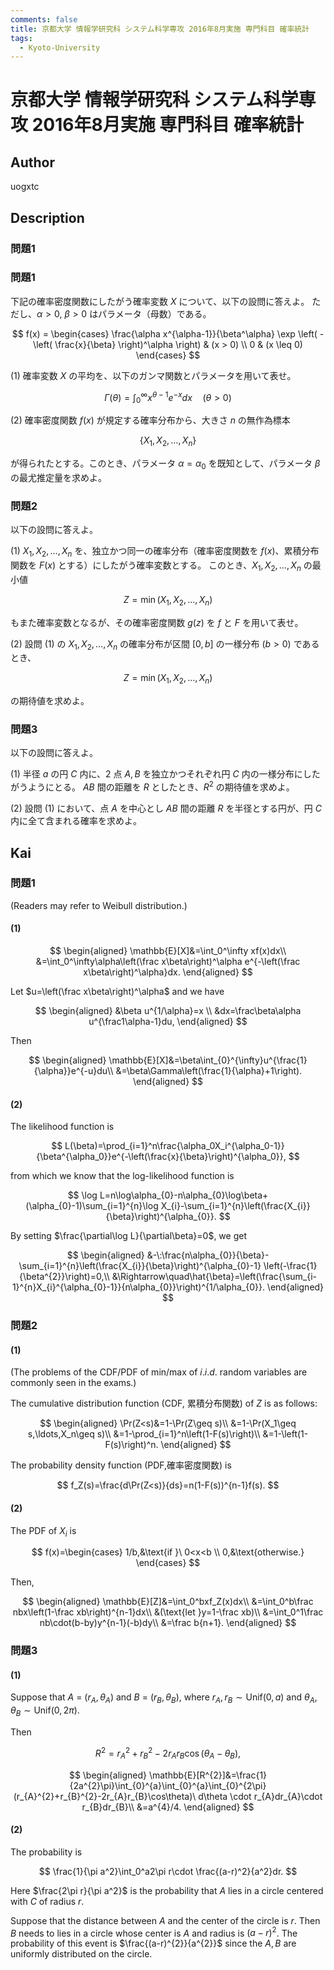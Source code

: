 ```yaml
---
comments: false
title: 京都大学 情報学研究科 システム科学専攻 2016年8月実施 専門科目 確率統計
tags:
  - Kyoto-University
---
```

# 京都大学 情報学研究科 システム科学専攻 2016年8月実施 専門科目 確率統計

## **Author**
uogxtc

## **Description**
### 問題1
### 問題1
下記の確率密度関数にしたがう確率変数 $X$ について、以下の設問に答えよ。
ただし、$\alpha > 0$, $\beta > 0$ はパラメータ（母数）である。

$$
f(x) = \begin{cases} 
\frac{\alpha x^{\alpha-1}}{\beta^\alpha} \exp \left( - \left( \frac{x}{\beta} \right)^\alpha \right) & (x > 0) \\
0 & (x \leq 0) 
\end{cases}
$$

(1) 確率変数 $X$ の平均を、以下のガンマ関数とパラメータを用いて表せ。

$$
\Gamma(\theta) = \int_0^\infty x^{\theta-1} e^{-x} dx \quad (\theta > 0)
$$

(2) 確率密度関数 $f(x)$ が規定する確率分布から、大きさ $n$ の無作為標本

$$
\{X_1, X_2, \ldots, X_n\}
$$

が得られたとする。このとき、パラメータ $\alpha = \alpha_0$ を既知として、パラメータ $\beta$ の最尤推定量を求めよ。

### 問題2
以下の設問に答えよ。

(1) $X_1, X_2, \ldots, X_n$ を、独立かつ同一の確率分布（確率密度関数を $f(x)$、累積分布関数を $F(x)$ とする）にしたがう確率変数とする。
このとき、$X_1, X_2, \ldots, X_n$ の最小値

$$
Z = \min(X_1, X_2, \ldots, X_n)
$$

もまた確率変数となるが、その確率密度関数 $g(z)$ を $f$ と $F$ を用いて表せ。

(2) 設問 (1) の $X_1, X_2, \ldots, X_n$ の確率分布が区間 $[0, b]$ の一様分布 $(b > 0)$ であるとき、

$$
Z = \min(X_1, X_2, \ldots, X_n)
$$

の期待値を求めよ。

### 問題3
以下の設問に答えよ。

(1) 半径 $a$ の円 $C$ 内に、2 点 $A,B$ を独立かつそれぞれ円 $C$ 内の一様分布にしたがうようにとる。
$AB$ 間の距離を $R$ としたとき、$R^2$ の期待値を求めよ。

(2) 設問 (1) において、点 $A$ を中心とし $AB$ 間の距離 $R$ を半径とする円が、円 $C$ 内に全て含まれる確率を求めよ。


## **Kai**
### 問題1
(Readers may refer to Weibull distribution.)

#### (1)
$$
\begin{aligned}
\mathbb{E}[X]&=\int_0^\infty xf(x)dx\\
&=\int_0^\infty\alpha\left(\frac x\beta\right)^\alpha e^{-\left(\frac x\beta\right)^\alpha}dx.
\end{aligned}
$$

Let $u=\left(\frac x\beta\right)^\alpha$ and we have

$$
\begin{aligned}
&\beta u^{1/\alpha}=x \\
&dx=\frac\beta\alpha u^{\frac1\alpha-1}du,
\end{aligned}
$$

Then

$$
\begin{aligned}
\mathbb{E}[X]&=\beta\int_{0}^{\infty}u^{\frac{1}{\alpha}}e^{-u}du\\
&=\beta\Gamma\left(\frac{1}{\alpha}+1\right).
\end{aligned}
$$

#### (2)
The likelihood function is

$$
L(\beta)=\prod_{i=1}^n\frac{\alpha_0X_i^{\alpha_0-1}}{\beta^{\alpha_0}}e^{-\left(\frac{x}{\beta}\right)^{\alpha_0}},
$$

from which we know that the log-likelihood function is

$$
\log L=n\log\alpha_{0}-n\alpha_{0}\log\beta+(\alpha_{0}-1)\sum_{i=1}^{n}\log X_{i}-\sum_{i=1}^{n}\left(\frac{X_{i}}{\beta}\right)^{\alpha_{0}}.
$$

By setting $\frac{\partial\log L}{\partial\beta}=0$, we get

$$
\begin{aligned}
&-\:\frac{n\alpha_{0}}{\beta}-\sum_{i=1}^{n}\left(\frac{X_{i}}{\beta}\right)^{\alpha_{0}-1} \left(-\frac{1}{\beta^{2}}\right)=0,\\
&\Rightarrow\quad\hat{\beta}=\left(\frac{\sum_{i-1}^{n}X_{i}^{\alpha_{0}-1}}{n\alpha_{0}}\right)^{1/\alpha_{0}}.
\end{aligned}
$$

### 問題2
#### (1)
(The problems of the CDF/PDF of min/max of $i.i.d.$ random variables are commonly seen in the exams.)

The cumulative distribution function (CDF, 累積分布関数) of $Z$ is as follows:

$$
\begin{aligned}
\Pr(Z<s)&=1-\Pr(Z\geq s)\\
&=1-\Pr(X_1\geq s,\ldots,X_n\geq s)\\
&=1-\prod_{i=1}^n\left(1-F(s)\right)\\
&=1-\left(1-F(s)\right)^n.
\end{aligned}
$$

The probability density function (PDF,確率密度関数) is

$$
f_Z(s)=\frac{d\Pr(Z<s)}{ds}=n(1-F(s))^{n-1}f(s).
$$

#### (2)
The PDF of $X_i$ is

$$
f(x)=\begin{cases}
1/b,&\text{if }\ 0<x<b \\
0,&\text{otherwise.}
\end{cases}
$$

Then,

$$
\begin{aligned}
\mathbb{E}[Z]&=\int_0^bxf_Z(x)dx\\
&=\int_0^b\frac nbx\left(1-\frac xb\right)^{n-1}dx\\
&(\text{let }y=1-\frac xb)\\
&=\int_0^1\frac nb\cdot(b-by)y^{n-1}(-b)dy\\
&=\frac b{n+1}.
\end{aligned}
$$

### 問題3
#### (1)
Suppose that $A$ = $(r_A, \theta _A)$ and $B$ = $(r_B,\theta_B)$,  where $r_A,r_B \sim \text{Unif}(0,a)$ and $\theta_A,\theta_B \sim \text{Unif} ( 0, 2\pi ).$ 

Then

$$
R^2=r_A^2+r_B^2-2r_Ar_B\cos(\theta_A-\theta_B),
$$

$$
\begin{aligned}
\mathbb{E}[R^{2}]&=\frac{1}{2a^{2}\pi}\int_{0}^{a}\int_{0}^{a}\int_{0}^{2\pi}(r_{A}^{2}+r_{B}^{2}-2r_{A}r_{B}\cos\theta)\ d\theta \cdot r_{A}dr_{A}\cdot r_{B}dr_{B}\\
&=a^{4}/4.
\end{aligned}
$$

#### (2)
The probability is

$$
\frac{1}{\pi a^2}\int_0^a2\pi r\cdot \frac{(a-r)^2}{a^2}dr.
$$

Here $\frac{2\pi r}{\pi a^2}$ is the probability that $A$ lies in a circle centered with $C$ of radius $r$.

Suppose that the distance between $A$ and the center of the circle is $r$.
Then $B$ needs to lies in a circle whose center is $A$ and radius is $(a-r)^2$.
The probability of this event is $\frac{(a-r)^{2}}{a^{2}}$ since the $A,B$ are uniformly distributed on the circle.